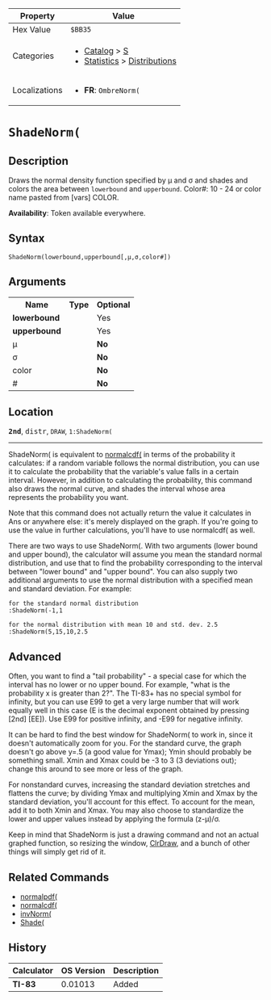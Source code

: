 | Property      | Value |
|---------------|-------|
| Hex Value     | `$BB35`|
| Categories    | <ul><li>[Catalog](<../categories/Catalog.md>) > [S](<../categories/Catalog.md#S>)</li><li>[Statistics](<../categories/Statistics.md>) > [Distributions](<../categories/Statistics.md#Distributions>)</li></ul> |
| Localizations | <ul><li><b>FR</b>: `OmbreNorm(`</li></ul> |

# `ShadeNorm(`

## Description
Draws the normal density function specified by μ and σ and shades and colors the area between `lowerbound` and `upperbound`.
Color#: 10 - 24 or color name pasted from [vars] COLOR.


<b>Availability</b>: Token available everywhere.

## Syntax
`ShadeNorm(lowerbound,upperbound[,μ,σ,color#])`

## Arguments
<table>
<tr><th>Name</th><th>Type</th><th>Optional</th></tr>

<tr><td><b>lowerbound</b></td><td></td><td>Yes</td></tr>

<tr><td><b>upperbound</b></td><td></td><td>Yes</td></tr>

<tr><td>μ</td><td></td><td><b>No</b></td></tr>

<tr><td>σ</td><td></td><td><b>No</b></td></tr>

<tr><td>color</td><td></td><td><b>No</b></td></tr>

<tr><td>#</td><td></td><td><b>No</b></td></tr>

</table>

## Location
<tt><kbd><b>2nd</b></kbd></tt>, <kbd>distr</kbd>, `DRAW`, `1:ShadeNorm(`
<hr>

ShadeNorm( is equivalent to [normalcdf(](/normalcdf) in terms of the probability it calculates: if a random variable follows the normal distribution, you can use it to calculate the probability that the variable's value falls in a certain interval. However, in addition to calculating the probability, this command also draws the normal curve, and shades the interval whose area represents the probability you want.

Note that this command does not actually return the value it calculates in Ans or anywhere else: it's merely displayed on the graph. If you're going to use the value in further calculations, you'll have to use normalcdf( as well.

There are two ways to use ShadeNorm(. With two arguments (lower bound and upper bound), the calculator will assume you mean the standard normal distribution, and use that to find the probability corresponding to the interval between "lower bound" and "upper bound". You can also supply two additional arguments to use the normal distribution with a specified mean and standard deviation. For example:

```ti-basic
for the standard normal distribution
:ShadeNorm(-1,1

for the normal distribution with mean 10 and std. dev. 2.5
:ShadeNorm(5,15,10,2.5
```

## Advanced

Often, you want to find a "tail probability" - a special case for which the interval has no lower or no upper bound. For example, "what is the probability x is greater than 2?". The TI-83+ has no special symbol for infinity, but you can use E99 to get a very large number that will work equally well in this case (E is the decimal exponent obtained by pressing [2nd] [EE]). Use E99 for positive infinity, and -E99 for negative infinity.

It can be hard to find the best window for ShadeNorm( to work in, since it doesn't automatically zoom for you. For the standard curve, the graph doesn't go above y=.5 (a good value for Ymax); Ymin should probably be something small. Xmin and Xmax could be -3 to 3 (3 deviations out); change this around to see more or less of the graph.

For nonstandard curves, increasing the standard deviation stretches and flattens the curve; by dividing Ymax and multiplying Xmin and Xmax by the standard deviation, you'll account for this effect. To account for the mean, add it to both Xmin and Xmax. You may also choose to standardize the lower and upper values instead by applying the formula (z-μ)/σ.

Keep in mind that ShadeNorm is just a drawing command and not an actual graphed function, so resizing the window, [ClrDraw](/clrdraw), and a bunch of other things will simply get rid of it.

## Related Commands

*   [normalpdf(](/normalpdf)
*   [normalcdf(](/normalcdf)
*   [invNorm(](/invnorm)
*   [Shade(](/shade)

## History
| Calculator | OS Version | Description |
|------------|------------|-------------|
| <b>TI-83</b> | 0.01013 | Added |


